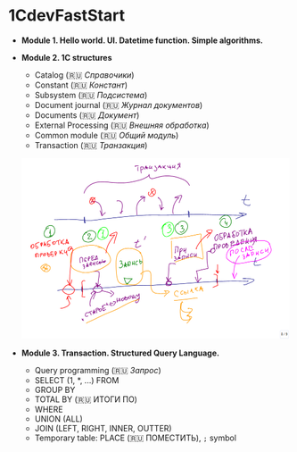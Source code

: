 # 1CdevFastStart

+ **Module 1. Hello world. UI. Datetime function. Simple algorithms.**

+ **Module 2. 1C structures**
    + Catalog (🇷🇺 *Справочики*)
    + Constant (🇷🇺 *Констант*)
    + Subsystem (🇷🇺 *Подсистема*)
    + Document journal (🇷🇺 *Журнал документов*)
    + Documents (🇷🇺 *Документ*)
    + External Processing (🇷🇺 *Внешняя обработка*)
    + Common module (🇷🇺 *Общий модуль*)
    + Transaction (🇷🇺 *Транзакция*)

    ![Alt text](./M2P9/M2C9TRANSACTION.png)

+ **Module 3. Transaction. Structured Query Language.**
    + Query programming (🇷🇺 *Запрос*)
    + SELECT (1, *, ...) FROM
    + GROUP BY
    + TOTAL BY (🇷🇺 ИТОГИ ПО)
    + WHERE
    + UNION (ALL)
    + JOIN (LEFT, RIGHT, INNER, OUTTER)
    + Temporary table: PLACE (🇷🇺 ПОМЕСТИТЬ), `;` symbol
    